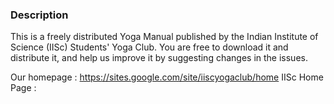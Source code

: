 ### Description
This is a freely distributed Yoga Manual published by the Indian Institute of Science (IISc) Students' Yoga Club. You are free to download it and distribute it, and help us improve it by suggesting changes in the issues.

Our homepage : https://sites.google.com/site/iiscyogaclub/home
IISc Home Page : 
